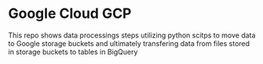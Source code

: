 # Google Cloud GCP
This repo shows data processings steps utilizing python scitps to move data to Google storage buckets and ultimately transfering data from files stored in storage buckets to tables in BigQuery
